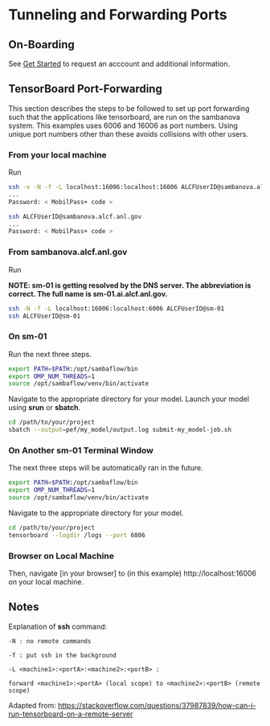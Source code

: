 # Tunneling and Forwarding Ports

## On-Boarding

See [Get Started](https://www.alcf.anl.gov/support-center/get-started )
to request an acccount and additional information.

## TensorBoard Port-Forwarding
This section describes the steps to be followed to set up port forwarding such that the applications like tensorboard, are run on the sambanova system.
This examples uses 6006 and 16006 as port numbers. Using unique port numbers other than these avoids collisions with other users. 
### From your local machine

Run

```bash
ssh -v -N -f -L localhost:16006:localhost:16006 ALCFUserID@sambanova.alcf.anl.gov
...
Password: < MobilPass+ code >

ssh ALCFUserID@sambanova.alcf.anl.gov
...
Password: < MobilPass+ code >
```

### From **sambanova.alcf.anl.gov**

Run

**NOTE:  sm-01 is getting resolved by the DNS server.  The abbreviation is correct.
The full name is sm-01.ai.alcf.anl.gov.**

```bash
ssh -N -f -L localhost:16006:localhost:6006 ALCFUserID@sm-01
ssh ALCFUserID@sm-01
```

### On **sm-01**

Run the next three steps.

```bash
export PATH=$PATH:/opt/sambaflow/bin
export OMP_NUM_THREADS=1
source /opt/sambaflow/venv/bin/activate
```

Navigate to the appropriate directory for your model.
Launch your model using **srun** or **sbatch**.

```bash
cd /path/to/your/project
sbatch --output=pef/my_model/output.log submit-my_model-job.sh
```

### On Another sm-01 Terminal Window

The next three steps will be automatically ran in the future.

```bash
export PATH=$PATH:/opt/sambaflow/bin
export OMP_NUM_THREADS=1
source /opt/sambaflow/venv/bin/activate
```

Navigate to the appropriate directory for your model.

```bash
cd /path/to/your/project
tensorboard --logdir /logs --port 6006
```

### Browser on Local Machine

Then, navigate \[in your browser\] to (in this example) http://localhost:16006 on your local machine.

## Notes

Explanation of **ssh** command:

```text
-N : no remote commands

-f : put ssh in the background

-L <machine1>:<portA>:<machine2>:<portB> :

forward <machine1>:<portA> (local scope) to <machine2>:<portB> (remote scope)
```

Adapted from:  https://stackoverflow.com/questions/37987839/how-can-i-run-tensorboard-on-a-remote-server


